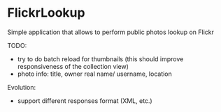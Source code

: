 # FlickrLookup
Simple application that allows to perform public photos lookup on Flickr


TODO:

- try to do batch reload for thumbnails (this should improve responsiveness of the collection view)
- photo info: title, owner real name/ username, location


Evolution:
- support different responses format (XML, etc.)
